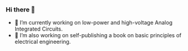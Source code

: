 ### Hi there 👋
- 🔭 I’m currently working on low-power and high-voltage Analog Integrated Circuits.
- 🔭 I’m also working on self-publishing a book on basic principles of electrical engineering.
<!--
**mixignal/mixignal** is a ✨ _special_ ✨ repository because its `README.md` (this file) appears on your GitHub profile.

Here are some ideas to get you started:

- 🔭 I’m currently working on ...
- 🌱 I’m currently learning ...
- 👯 I’m looking to collaborate on ...
- 🤔 I’m looking for help with ...
- 💬 Ask me about ...
- 📫 How to reach me: ...
- 😄 Pronouns: ...
- ⚡ Fun fact: ...
-->
